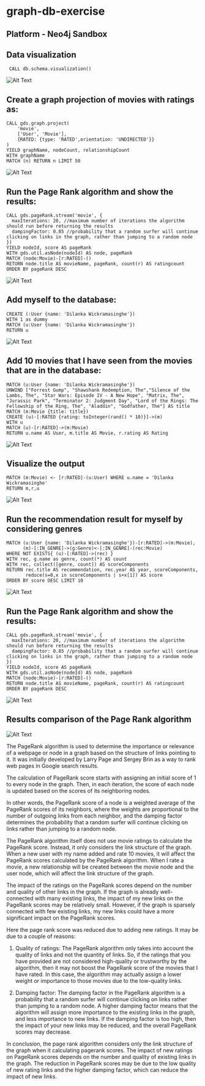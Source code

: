 # graph-db-exercise
## Platform - Neo4j Sandbox 

## Data visualization
```
 CALL db.schema.visualization()
 ```
 ![Alt Text](/Images/1.png)


## Create a graph projection of movies with ratings as:
```
CALL gds.graph.project(
    'movie',
    ['User', 'Movie'],
    {RATED: {type: 'RATED',orientation: 'UNDIRECTED'}}
)
YIELD graphName, nodeCount, relationshipCount
WITH graphName
MATCH (n) RETURN n LIMIT 50
```
 ![Alt Text](/Images/2.png)

## Run the Page Rank algorithm and show the results:
```
CALL gds.pageRank.stream('movie', {
  maxIterations: 20, //maximum number of iterations the algorithm should run before returning the results
  dampingFactor: 0.85 //probability that a random surfer will continue clicking on links in the graph, rather than jumping to a random node
})
YIELD nodeId, score AS pageRank
WITH gds.util.asNode(nodeId) AS node, pageRank
MATCH (node:Movie)-[r:RATED]-()
RETURN node.title AS movieName, pageRank, count(r) AS ratingcount
ORDER BY pageRank DESC
```
 ![Alt Text](/Images/3.png)

## Add myself to the database:
```
CREATE (:User {name: 'Dilanka Wickramasinghe'})
WITH 1 as dummy
MATCH (u:User {name: 'Dilanka Wickramasinghe'})
RETURN u
```
 ![Alt Text](/Images/4.png)

## Add 10 movies that I have seen from the movies that are in the database:
```
MATCH (u:User {name: 'Dilanka Wickramasinghe'})
UNWIND ["Forrest Gump", "Shawshank Redemption, The","Silence of the Lambs, The", "Star Wars: Episode IV - A New Hope", "Matrix, The", "Jurassic Park", "Terminator 2: Judgment Day", "Lord of the Rings: The Fellowship of the Ring, The", "Aladdin", "Godfather, The"] AS title
MATCH (m:Movie {title: title})
CREATE (u)-[:RATED {rating: toInteger(rand() * 10)}]->(m)
WITH u
MATCH (u)-[r:RATED]->(m:Movie)
RETURN u.name AS User, m.title AS Movie, r.rating AS Rating
```
 ![Alt Text](/Images/5.png)

## Visualize the output
```
MATCH (m:Movie) <- [r:RATED]-(u:User) WHERE u.name = 'Dilanka Wickramasinghe'
RETURN m,r,u
```
 ![Alt Text](/Images/6.png)

## Run the recommendation result for myself by considering genres
```
MATCH (u:User {name: 'Dilanka Wickramasinghe'})-[r:RATED]->(m:Movie),
      (m)-[:IN_GENRE]->(g:Genre)<-[:IN_GENRE]-(rec:Movie)
WHERE NOT EXISTS{ (u)-[:RATED]->(rec) }
WITH rec, g.name as genre, count(*) AS count
WITH rec, collect([genre, count]) AS scoreComponents
RETURN rec.title AS recommendation, rec.year AS year, scoreComponents,
       reduce(s=0,x in scoreComponents | s+x[1]) AS score
ORDER BY score DESC LIMIT 10
```
 ![Alt Text](/Images/7.png)

## Run the Page Rank algorithm and show the results:
```
CALL gds.pageRank.stream('movie', {
  maxIterations: 20, //maximum number of iterations the algorithm should run before returning the results
  dampingFactor: 0.85 //probability that a random surfer will continue clicking on links in the graph, rather than jumping to a random node
})
YIELD nodeId, score AS pageRank
WITH gds.util.asNode(nodeId) AS node, pageRank
MATCH (node:Movie)-[r:RATED]-()
RETURN node.title AS movieName, pageRank, count(r) AS ratingcount
ORDER BY pageRank DESC 
```
 ![Alt Text](/Images/8.png)

 ## Results comparison of the Page Rank algorithm

![Alt Text](/Images/comparison.png)

The PageRank algorithm is used to determine the importance or relevance of a webpage or node in a graph based on the structure of links pointing to it. It was initially developed by Larry Page and Sergey Brin as a way to rank web pages in Google search results.

The calculation of PageRank score starts with assigning an initial score of 1 to every node in the graph. Then, in each iteration, the score of each node is updated based on the scores of its neighboring nodes.

In other words, the PageRank score of a node is a weighted average of the PageRank scores of its neighbors, where the weights are proportional to the number of outgoing links from each neighbor, and the damping factor determines the probability that a random surfer will continue clicking on links rather than jumping to a random node.

The PageRank algorithm itself does not use movie ratings to calculate the PageRank score. Instead, it only considers the link structure of the graph. When a new user with my name added and rate 10 movies, it will affect the PageRank scores calculated by the PageRank algorithm. When I rate a movie, a new relationship will be created between the movie node and the user node, which will affect the link structure of the graph.

The impact of the ratings on the PageRank scores depend on the number and quality of other links in the graph. If the graph is already well-connected with many existing links, the impact of my new links on the PageRank scores may be relatively small. However, if the graph is sparsely connected with few existing links, my new links could have a more significant impact on the PageRank scores.

Here the page rank score was reduced due to adding new ratings. It may be due to a couple of reasons:
1. Quality of ratings: The PageRank algorithm only takes into account the quality of links and not the quantity of links. So, if the ratings that you have provided are not considered high-quality or trustworthy by the algorithm, then it may not boost the PageRank score of the movies that I have rated. In this case, the algorithm may actually assign a lower weight or importance to those movies due to the low-quality links.

2. Damping factor: The damping factor in the PageRank algorithm is a probability that a random surfer will continue clicking on links rather than jumping to a random node. A higher damping factor means that the algorithm will assign more importance to the existing links in the graph, and less importance to new links. If the damping factor is too high, then the impact of your new links may be reduced, and the overall PageRank scores may decrease.

In conclusion, the page rank algorithm considers only the link structure of the graph when it calculating pagerank scores. The impact of new ratings on PageRank scores depends on the number and quality of existing links in the graph. The reduction in PageRank scores may be due to the low quality of new rating links and the higher damping factor, which can reduce the impact of new links.